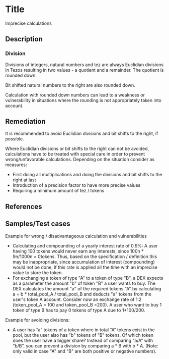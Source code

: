 # Title
Imprecise calculations

## Description
### Division
Divisions of integers, natural numbers and tez are always Euclidian divisions in Tezos resulting in two values - a quotient and a remainder. The quotient is rounded down. 

Bit shifted natural numbers to the right are also rounded down.

Calculation with rounded down numbers can lead to a weakness or vulnerability in situations where the rounding is not appropriately taken into account.

## Remediation
It is recommended to avoid Euclidian divisions and bit shifts to the right, if possible. 

Where Euclidian divisions or bit shifts to the right can not be avoided, calculations have to be treated with special care in order to prevent wrong/unfavorable calculations. Depending on the situation consider as measures:

- First doing all multiplications and doing the divisions and bit shifts to the right at last
- Introduction of a precision factor to have more precise values
- Requiring a minimum amount of tez / tokens

## References


## Samples/Test cases
Example for wrong / disadvantageous calculation and vulnerabilities
- Calculating and compounding of a yearly interest rate of 0.9%: A user having 100 tokens would never earn any interests, since 100n * 9n/1000n = 0tokens. Thus, based on the specification / definition this may be inappropriate, since accumulation of interest (compounding) would not be done, if this rate is applied all the time with an imprecise value to store the token.
- For exchanging a token of type "A" to a token of type "B", a DEX expects as a parameter the amount "b" of token "B" a user wants to buy. The DEX calculates the amount "a" of the required tokens "A" by calculating a = b * total_pool_A / total_pool_B and deducts "a" tokens from the user's token A account. Consider now an exchange rate of 1:2 (token_pool_A = 100 and token_pool_B =200). A user who want to buy 1 token of type B has to pay 0 tokens of type A due to 1*100/200.  

Example for avoiding divisions:
- A user has “a” tokens of a token where in total “A” tokens exist in the pool, but the user also has "b" tokens of "B" tokens. Of which token does the user have a bigger share? Instead of comparing “a/A” with “b/B”, you can prevent a division by comparing a * B with b * A. (Note: only valid in case "A" and "B" are both positive or negative numbers).
